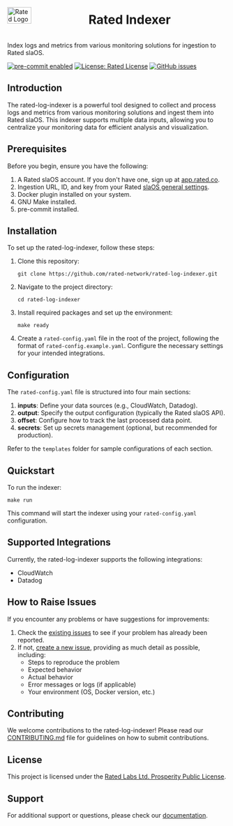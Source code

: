 <div style="display: flex; align-items: center;">
  <img src="https://1341811788-files.gitbook.io/~/files/v0/b/gitbook-x-prod.appspot.com/o/spaces%2F5RANLa17jIiZuFSLvSNV%2Fsocialpreview%2FxzGIKXGVbVy8yB6O1uNq%2Fdiscord%20banner%203.png?alt=media&token=12d03593-a956-44dd-bad6-445e97d9f5c6" alt="Rated Logo" style="width: 33%; height: auto;">
  <h1 style="margin-left: 20px;">Rated Indexer</h1>
</div>

Index logs and metrics from various monitoring solutions for ingestion to Rated slaOS.

[![pre-commit enabled](https://img.shields.io/badge/pre--commit-enabled-brightgreen.svg)](https://github.com/pre-commit/pre-commit)
[![License: Rated License](https://img.shields.io/badge/License-Custom-brightgreen.svg)](URL-to-your-custom-license)
[![GitHub issues](https://img.shields.io/github/issues/rated-network/rated-log-indexer)]()

## Introduction

The rated-log-indexer is a powerful tool designed to collect and process logs and metrics from various monitoring solutions and ingest them into Rated slaOS. This indexer supports multiple data inputs, allowing you to centralize your monitoring data for efficient analysis and visualization.

## Prerequisites

Before you begin, ensure you have the following:

1. A Rated slaOS account. If you don't have one, sign up at [app.rated.co](https://app.rated.co).
2. Ingestion URL, ID, and key from your Rated [slaOS general settings](https://app.rated.co/settings/general).
3. Docker plugin installed on your system.
4. GNU Make installed.
5. pre-commit installed.

## Installation

To set up the rated-log-indexer, follow these steps:

1. Clone this repository:
   ```
   git clone https://github.com/rated-network/rated-log-indexer.git
   ```

2. Navigate to the project directory:
   ```
   cd rated-log-indexer
   ```

3. Install required packages and set up the environment:
   ```
   make ready
   ```

4. Create a `rated-config.yaml` file in the root of the project, following the format of `rated-config.example.yaml`. Configure the necessary settings for your intended integrations.

## Configuration

The `rated-config.yaml` file is structured into four main sections:

1. **inputs**: Define your data sources (e.g., CloudWatch, Datadog).
2. **output**: Specify the output configuration (typically the Rated slaOS API).
3. **offset**: Configure how to track the last processed data point.
4. **secrets**: Set up secrets management (optional, but recommended for production).

Refer to the `templates` folder for sample configurations of each section.

## Quickstart

To run the indexer:

```
make run
```

This command will start the indexer using your `rated-config.yaml` configuration.

## Supported Integrations

Currently, the rated-log-indexer supports the following integrations:

- CloudWatch
- Datadog

## How to Raise Issues

If you encounter any problems or have suggestions for improvements:

1. Check the [existing issues](https://github.com/rated-network/rated-log-indexer/issues) to see if your problem has already been reported.
2. If not, [create a new issue](https://github.com/rated-network/rated-log-indexer/issues/new), providing as much detail as possible, including:
   - Steps to reproduce the problem
   - Expected behavior
   - Actual behavior
   - Error messages or logs (if applicable)
   - Your environment (OS, Docker version, etc.)

## Contributing

We welcome contributions to the rated-log-indexer! Please read our [CONTRIBUTING.md](CONTRIBUTING.md) file for guidelines on how to submit contributions.

## License

This project is licensed under the [Rated Labs Ltd. Prosperity Public License](LICENSE.md).

## Support

For additional support or questions, please check our [documentation](https://docs.rated.co).
